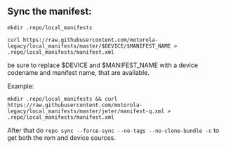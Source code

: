 ## Sync the manifest:

```
mkdir .repo/local_manifests
```
```
curl https://raw.githubusercontent.com/motorola-legacy/local_manifests/master/$DEVICE/$MANIFEST_NAME > .repo/local_manifests/manifest.xml
```
be sure to replace $DEVICE and $MANIFEST_NAME with a device codename and manifest name, that are available.

Example:
```
mkdir .repo/local_manifests && curl https://raw.githubusercontent.com/motorola-legacy/local_manifests/master/jeter/manifest-q.xml > .repo/local_manifests/manifest.xml
```

After that do 
```repo sync --force-sync --no-tags --no-clone-bundle -c```
to get both the rom and device sources.

